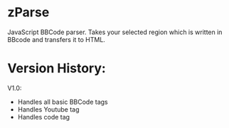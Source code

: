 zParse
======

JavaScript BBCode parser. Takes your selected region which is written in BBcode and transfers it to HTML.


Version History:
======
V1.0:
  * Handles all basic BBCode tags
  * Handles Youtube tag
  * Handles code tag
